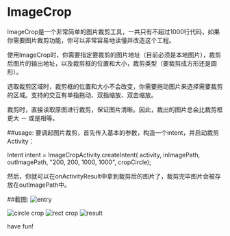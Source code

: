 # ImageCrop

ImageCrop是一个非常简单的图片裁剪工具，一共只有不超过1000行代码，如果你需要图片裁剪功能，你可以非常容易地读懂并改造这个工程。

使用ImageCrop时，你需要指定要裁剪的图片地址（目前必须是本地图片），裁剪后图片的输出地址，以及裁剪框的位置和大小，裁剪类型（要裁剪成方形还是圆形）。

选取裁剪区域时，裁剪框的位置和大小不会改变，你需要拖动图片来选择需要裁剪的区域。支持的交互有单指拖动、双指缩放、双击缩放。

裁剪时，直接读取原图进行裁剪，保证图片清晰。因此，裁出的图片总会比裁剪框更大 － 或是相等。

##usage:
要调起图片裁剪，首先传入基本的参数，构造一个intent，并启动裁剪Activity：

Intent intent = ImageCropActivity.createIntent(
  activity, inImagePath, outImagePath, "200, 200, 1000, 1000", cropCircle);
  
然后，你就可以在onActivityResult中拿到裁剪后的图片了，裁剪完毕图片会被存放在outImagePath中。

##截图:
<img src="https://github.com/cuc-glf/ImageCrop/blob/master/imgs/entry.png" alt="entry" />

<img src="https://github.com/cuc-glf/ImageCrop/blob/master/imgs/circle_crop.png" alt="circle crop" />

<img src="https://github.com/cuc-glf/ImageCrop/blob/master/imgs/rect_crop.png" alt="rect crop" />

<img src="https://github.com/cuc-glf/ImageCrop/blob/master/imgs/result.png" alt="result" />


have fun!
